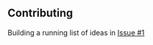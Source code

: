 ## Contributing

Building a running list of ideas in [Issue #1](https://github.com/decepulis/chart-guessing-game/issues/1)
